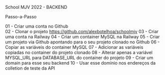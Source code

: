 School MJV 2022 - BACKEND

Passo-a-Passo

01 - Criar uma conta no Github<br>
02 - Clonar o projeto https://github.com/alexbotelhoa/schoolmjv
03 - Criar uma conta na Railway
04 - Criar um container MySQL na Railway
05 - Criar um projeto via Github apontando para o seu projeto clonado no Github
06 - Copiar as variáveis do container MySQL
07 - Adicionar as variáveis copiadas no container do projeto clonado
08 - Alterar apenas a variável MYSQL_URL para DATABASE_URL do container do projeto
09 - Criar um domain para esse seu backend
10 - Usar esse domínio nos endereços da colletion de teste da API
